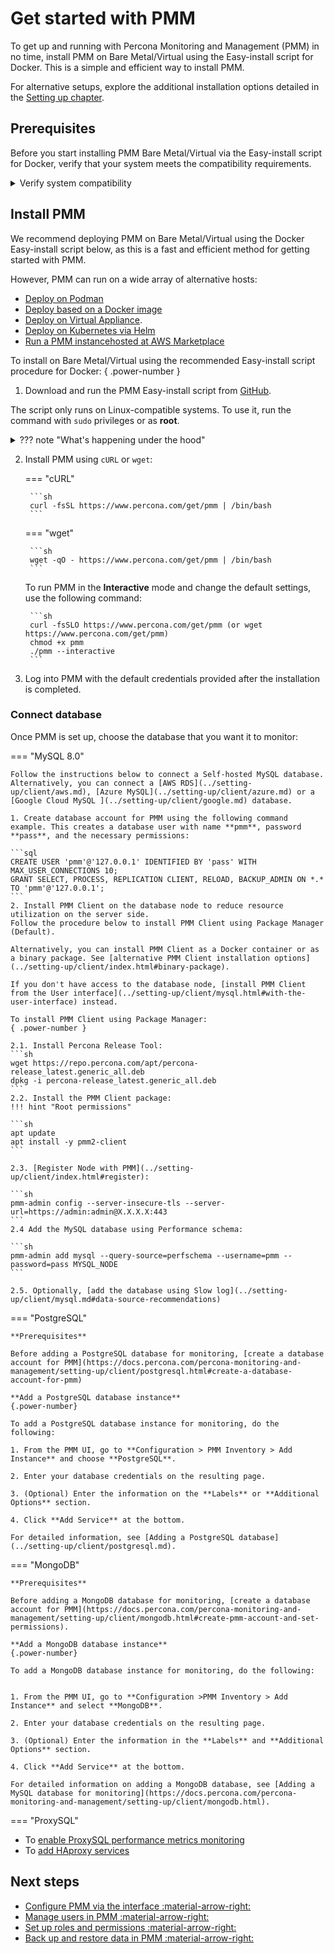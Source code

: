 # Get started with PMM

To get up and running with Percona Monitoring and Management (PMM) in no time, install PMM on Bare Metal/Virtual using the Easy-install script for Docker. This is a simple and efficient way to install PMM.

For alternative setups, explore the additional installation options detailed in the [Setting up chapter](../setting-up/index.md).

## Prerequisites

Before you start installing PMM Bare Metal/Virtual via the Easy-install script for Docker, verify that your system meets the compatibility requirements. 

<details>
  <summary>Verify system compatibility</summary>
  
| Disk      |Memory  | Ports         |
|-----------|--------|---------------|
| * 1 GB of storage per monitored database node. <br/><br/>  * 1 GB of storage per monitored database node for data retention set to one week.| Each database node should have at least 2 GB of memory for effective monitoring. <br/><br/> **Note:** The increase in memory usage is not proportional to the number of nodes. </br> </br>  **Example**: Data from 20 nodes should be easily handled with 16 GB.| * By default, port 443 should be opened on the PMM Server. <br/><br/>  * The database port should be open for the PMM Agent.|

</details>

## Install PMM

We recommend deploying PMM on Bare Metal/Virtual using the Docker Easy-install script below, as this is a fast and efficient method for getting started with PMM.

However, PMM can run on a wide array of alternative hosts:

- [Deploy on Podman](../setting-up/server/podman.md)
- [Deploy based on a Docker image](../setting-up/server/docker.md) 
- [Deploy on Virtual Appliance](../setting-up/server/virtual-appliance.md).
- [Deploy on Kubernetes via Helm](../setting-up/server/helm.md)
- [Run a PMM instancehosted at AWS Marketplace](../setting-up/server/aws.md)

To install on Bare Metal/Virtual using the recommended Easy-install script procedure for Docker:
{ .power-number }

1. Download and run the PMM Easy-install script from [GitHub](https://github.com/percona/pmm/blob/main/get-pmm.sh).

The script only runs on Linux-compatible systems. To use it, run the command with `sudo` privileges or as **root**.

<details>
  <summary>
    ??? note "What's happening under the hood" </summary>
        This script does the following:
        - Installs Docker if it is not installed on your system.
        - Stops and renames any currently running PMM Docker container from `pmm-server` to `pmm-server-{timestamp}`. This old pmm-server container is not a recoverable backup.
        - Pulls and runs the latest PMM Docker image.

</details>

2. Install PMM using `cURL` or `wget`:

    === "cURL"

        ```sh
        curl -fsSL https://www.percona.com/get/pmm | /bin/bash
        ```

    === "wget"

        ```sh
        wget -qO - https://www.percona.com/get/pmm | /bin/bash    
        ```
 
    To run PMM in the **Interactive** mode and  change the default settings, use the following command:

        ```sh
        curl -fsSLO https://www.percona.com/get/pmm (or wget https://www.percona.com/get/pmm)
        chmod +x pmm
        ./pmm --interactive
        ```

3. Log into PMM with the default credentials provided after the installation is completed.

### Connect database

Once PMM is set up, choose the database that you want it to monitor:

=== "MySQL 8.0"

    Follow the instructions below to connect a Self-hosted MySQL database. Alternatively, you can connect a [AWS RDS](../setting-up/client/aws.md), [Azure MySQL](../setting-up/client/azure.md) or a [Google Cloud MySQL ](../setting-up/client/google.md) database.

    1. Create database account for PMM using the following command example. This creates a database user with name **pmm**, password **pass**, and the necessary permissions:

    ```sql
    CREATE USER 'pmm'@'127.0.0.1' IDENTIFIED BY 'pass' WITH MAX_USER_CONNECTIONS 10;
    GRANT SELECT, PROCESS, REPLICATION CLIENT, RELOAD, BACKUP_ADMIN ON *.* TO 'pmm'@'127.0.0.1';
    ```
    2. Install PMM Client on the database node to reduce resource utilization on the server side. 
    Follow the procedure below to install PMM Client using Package Manager (Default). 
        
    Alternatively, you can install PMM Client as a Docker container or as a binary package. See [alternative PMM Client installation options](../setting-up/client/index.html#binary-package).

    If you don't have access to the database node, [install PMM Client from the User interface](../setting-up/client/mysql.html#with-the-user-interface) instead. 

    To install PMM Client using Package Manager:
    { .power-number } 

    2.1. Install Percona Release Tool:
    ```sh
    wget https://repo.percona.com/apt/percona-release_latest.generic_all.deb
    dpkg -i percona-release_latest.generic_all.deb
    ```
    2.2. Install the PMM Client package:
    !!! hint "Root permissions"
    
    ```sh
    apt update
    apt install -y pmm2-client
    ```

    2.3. [Register Node with PMM](../setting-up/client/index.html#register):
          
    ```sh
    pmm-admin config --server-insecure-tls --server-url=https://admin:admin@X.X.X.X:443
    ```
    2.4 Add the MySQL database using Performance schema:  

    ```sh 
    pmm-admin add mysql --query-source=perfschema --username=pmm --password=pass MYSQL_NODE
    ```

    2.5. Optionally, [add the database using Slow log](../setting-up/client/mysql.md#data-source-recommendations)

=== "PostgreSQL"

    **Prerequisites**
     
    Before adding a PostgreSQL database for monitoring, [create a database account for PMM](https://docs.percona.com/percona-monitoring-and-management/setting-up/client/postgresql.html#create-a-database-account-for-pmm)
    
    **Add a PostgreSQL database instance**
    {.power-number}

    To add a PostgreSQL database instance for monitoring, do the following:

    1. From the PMM UI, go to **Configuration > PMM Inventory > Add Instance** and choose **PostgreSQL**.

    2. Enter your database credentials on the resulting page.

    3. (Optional) Enter the information on the **Labels** or **Additional Options** section. 

    4. Click **Add Service** at the bottom.

    For detailed information, see [Adding a PostgreSQL database](../setting-up/client/postgresql.md).

=== "MongoDB"

    **Prerequisites**

    Before adding a MongoDB database for monitoring, [create a database account for PMM](https://docs.percona.com/percona-monitoring-and-management/setting-up/client/mongodb.html#create-pmm-account-and-set-permissions).

    **Add a MongoDB database instance**
    {.power-number}

    To add a MongoDB database instance for monitoring, do the following:


    1. From the PMM UI, go to **Configuration >PMM Inventory > Add Instance** and select **MongoDB**.

    2. Enter your database credentials on the resulting page.

    3. (Optional) Enter the information in the **Labels** and **Additional Options** section. 

    4. Click **Add Service** at the bottom.

    For detailed information on adding a MongoDB database, see [Adding a MySQL database for monitoring](https://docs.percona.com/percona-monitoring-and-management/setting-up/client/mongodb.html).

=== "ProxySQL"

   - To [enable ProxySQL performance metrics monitoring](../setting-up/client/proxysql.md)
   - To [add HAproxy services](../setting-up/client/haproxy.md)

## Next steps

- [Configure PMM via the interface :material-arrow-right:](../how-to/configure.md)
- [Manage users in PMM :material-arrow-right:](../how-to/manage-users.md)
- [Set up roles and permissions :material-arrow-right:](../get-started/roles-and-permissions/index.md)
- [Back up and restore data in PMM :material-arrow-right:](../get-started/backup/index.md)